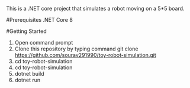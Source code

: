 This is a .NET core project that simulates a robot moving on a 5*5 board.

#Prerequisites
.NET Core 8

#Getting Started
1. Open command prompt
2. Clone this repository by typing command git clone https://github.com/sourav291990/toy-robot-simulation.git
3. cd toy-robot-simulation
4. cd toy-robot-simulation
5. dotnet build
6. dotnet run
